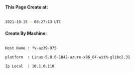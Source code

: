 
   
#### This Page Create at:

```bash

2021-10-15 - 08:27:13 UTC

```

#### Create By Machine:

```bash

Host Name : fv-az39-975

platform  : Linux-5.8.0-1042-azure-x86_64-with-glibc2.31

Ip Local  : 10.1.0.110

```

